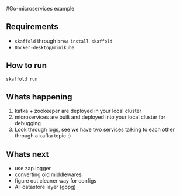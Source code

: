 #Go-microservices example 
## Requirements
- `skaffold` through `brew install skaffold`
- `Docker-desktop`/`minikube` 

## How to run
`skaffold run`

## Whats happening
1) kafka + zookeeper are deployed in your local cluster
2) microservices are built and deployed into your local cluster for debugging
3) Look through logs, see we have two services talking to each other through a kafka topic ;)

## Whats next
- use zap.logger
- converting old middlewares
- figure out cleaner way for configs
- All datastore layer (gopg) 


